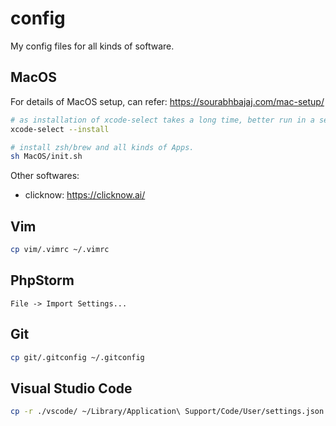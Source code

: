 # config
My config files for all kinds of software.

## MacOS

For details of MacOS setup, can refer: https://sourabhbajaj.com/mac-setup/

```bash
# as installation of xcode-select takes a long time, better run in a seprate tab.
xcode-select --install

# install zsh/brew and all kinds of Apps.
sh MacOS/init.sh
```

Other softwares:
* clicknow: https://clicknow.ai/

## Vim

```bash
cp vim/.vimrc ~/.vimrc
```

## PhpStorm

```
File -> Import Settings...
```

## Git

```bash
cp git/.gitconfig ~/.gitconfig
```

## Visual Studio Code

```bash
cp -r ./vscode/ ~/Library/Application\ Support/Code/User/settings.json
```
